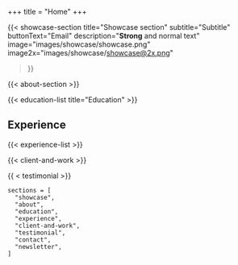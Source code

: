 +++
title =  "Home"
+++


{{< showcase-section
    title="Showcase section"
    subtitle="Subtitle"
    buttonText="Email"
    description="<strong>Strong</strong> and normal text"
    image="images/showcase/showcase.png"
    image2x="images/showcase/showcase@2x.png"
 >}}


{{< about-section >}}

{{< education-list
    title="Education" >}}

## Experience
{{< experience-list >}}
 

{{< client-and-work >}} 

{{ < testimonial >}}

```
sections = [
  "showcase",
  "about",
  "education",
  "experience",
  "client-and-work",
  "testimonial",
  "contact",
  "newsletter",
]
```